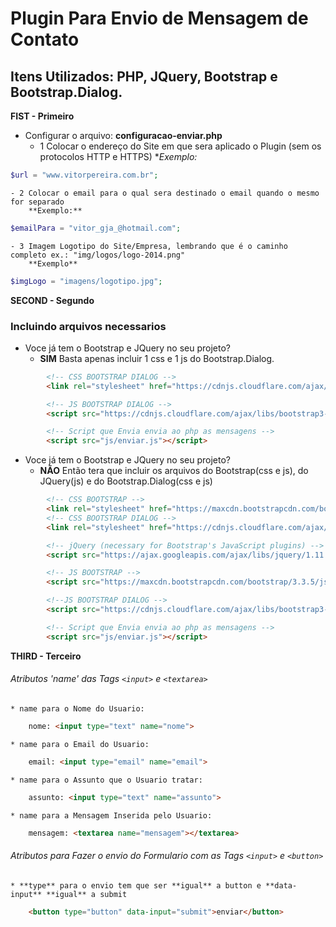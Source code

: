 # Plugin Para Envio de Mensagem de Contato
## Itens Utilizados: PHP, JQuery, Bootstrap e Bootstrap.Dialog.

**FIST - Primeiro**
- Configurar o arquivo: **configuracao-enviar.php**
	- 1 Colocar o endereço do Site em que sera aplicado o Plugin (sem os protocolos HTTP e HTTPS)
		**Exemplo:*	
```php
$url = "www.vitorpereira.com.br";
```
	- 2 Colocar o email para o qual sera destinado o email quando o mesmo for separado
		**Exemplo:**
```php
$emailPara = "vitor_gja_@hotmail.com";
```
	- 3 Imagem Logotipo do Site/Empresa, lembrando que é o caminho completo ex.: "img/logos/logo-2014.png"
		**Exemplo**
```php
$imgLogo = "imagens/logotipo.jpg";
```

**SECOND - Segundo**

### Incluindo arquivos **necessarios**
* Voce já tem o Bootstrap e JQuery no seu projeto?
	- **SIM** Basta apenas incluir 1 css e 1 js do Bootstrap.Dialog.
```html
 		<!-- CSS BOOTSTRAP DIALOG -->	
 		<link rel="stylesheet" href="https://cdnjs.cloudflare.com/ajax/libs/bootstrap3-dialog/1.34.5/css/bootstrap-dialog.min.css">

 		<!-- JS BOOTSTRAP DIALOG -->	
 		<script src="https://cdnjs.cloudflare.com/ajax/libs/bootstrap3-dialog/1.34.5/js/bootstrap-dialog.min.js"></script>

 		<!-- Script que Envia envia ao php as mensagens -->
 		<script src="js/enviar.js"></script>
```
* Voce já tem o Bootstrap e JQuery no seu projeto?
	- **NÃO** Então tera que incluir os arquivos do Bootstrap(css e js), 
		 do JQuery(js) e do Bootstrap.Dialog(css e js)

```html
 		<!-- CSS BOOTSTRAP -->	
 		<link rel="stylesheet" href="https://maxcdn.bootstrapcdn.com/bootstrap/3.3.5/css/bootstrap.min.css">
 		<!-- CSS BOOTSTRAP DIALOG -->	
 		<link rel="stylesheet" href="https://cdnjs.cloudflare.com/ajax/libs/bootstrap3-dialog/1.34.5/css/bootstrap-dialog.min.css">	

 		<!-- jQuery (necessary for Bootstrap's JavaScript plugins) -->	
 		<script src="https://ajax.googleapis.com/ajax/libs/jquery/1.11.3/jquery.min.js"></script>	

 		<!-- JS BOOTSTRAP -->
 		<script src="https://maxcdn.bootstrapcdn.com/bootstrap/3.3.5/js/bootstrap.min.js"></script>	

 		<!--JS BOOTSTRAP DIALOG -->	
		<script src="https://cdnjs.cloudflare.com/ajax/libs/bootstrap3-dialog/1.34.5/js/bootstrap-dialog.min.js">	</script>	

 		<!-- Script que Envia envia ao php as mensagens -->	
 		<script src="js/enviar.js"></script>	
```		

**THIRD - Terceiro**
###### Atributos 'name' das Tags `<input>` e `<textarea>`
	* name para o Nome do Usuario: 
```html
	nome: <input type="text" name="nome">
```
	* name para o Email do Usuario: 
```html
	email: <input type="email" name="email">
```
	* name para o Assunto que o Usuario tratar: 
```html
    assunto: <input type="text" name="assunto">
```
	* name para a Mensagem Inserida pelo Usuario: 
```html
    mensagem: <textarea name="mensagem"></textarea>
```

###### Atributos para Fazer o envio do Formulario com as Tags `<input>` e `<button>`
	* **type** para o envio tem que ser **igual** a button e **data-input** **igual** a submit
```html
    <button type="button" data-input="submit">enviar</button>
```

